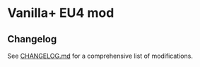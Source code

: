 # Vanilla+ EU4 mod
## Changelog
See [CHANGELOG.md](CHANGELOG.md) for a comprehensive list of modifications.

